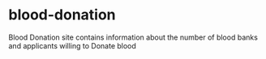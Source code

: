 # blood-donation
Blood Donation site contains information about the number of blood banks and applicants willing to Donate blood
